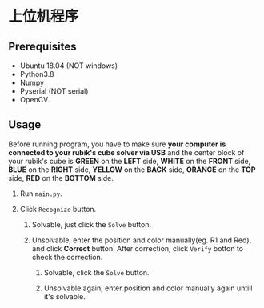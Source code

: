 # 上位机程序

## Prerequisites
- Ubuntu 18.04 (NOT windows)
- Python3.8
- Numpy
- Pyserial (NOT serial)
- OpenCV

## Usage

Before running program, you have to make sure **your computer is connected to your rubik's cube solver via USB** and the center block of your rubik's cube is **GREEN** on the **LEFT** side, **WHITE** on the **FRONT** side, **BLUE** on the **RIGHT** side, **YELLOW** on the **BACK** side, **ORANGE** on the **TOP** side, **RED** on the **BOTTOM** side.

1. Run `main.py`.

2. Click `Recognize` button.

    1. Solvable, just click the `Solve` button.

    2. Unsolvable, enter the position and color manually(eg. R1 and Red), and click **Correct** button. After correction, click `Verify` botton to check the correction.

        1. Solvable, click the `Solve` button.

        2. Unsolvable again, enter position and color manually again untill it's solvable.
